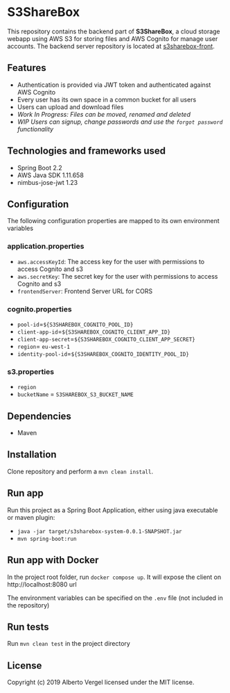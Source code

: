 # S3ShareBox
This repository contains the backend part of **S3ShareBox**, a cloud storage webapp using AWS S3 for storing files and AWS Cognito for manage user accounts. 
The backend server repository is located at [s3sharebox-front](https://github.com/avergel/s3sharebox-front).

## Features
- Authentication is provided via JWT token and authenticated against AWS Cognito
- Every user has its own space in a common bucket for all users
- Users can upload and download files
- *Work In Progress: Files can be moved, renamed and deleted*
- *WIP Users can signup, change passwords and use the `forgot password` functionality*

## Technologies and frameworks used
- Spring Boot 2.2
- AWS Java SDK 1.11.658
- nimbus-jose-jwt 1.23

## Configuration
The following configuration properties are mapped to its own environment variables
### application.properties
- `aws.accessKeyId`: The access key for the user with permissions to access Cognito and s3
- `aws.secretKey`: The secret key for the user with permissions to access Cognito and s3
- `frontendServer`: Frontend Server URL for CORS
### cognito.properties
- `pool-id`=`${S3SHAREBOX_COGNITO_POOL_ID}`
- `client-app-id`=`${S3SHAREBOX_COGNITO_CLIENT_APP_ID}`
- `client-app-secret`=`${S3SHAREBOX_COGNITO_CLIENT_APP_SECRET}`
- `region`= `eu-west-1`
- `identity-pool-id`=`${S3SHAREBOX_COGNITO_IDENTITY_POOL_ID}`
### s3.properties
- `region`
- `bucketName` = `S3SHAREBOX_S3_BUCKET_NAME`

## Dependencies
- Maven

## Installation
Clone repository and perform a `mvn clean install`.

## Run app
Run this project as a Spring Boot Application, either using java executable or maven plugin:
- `java -jar target/s3sharebox-system-0.0.1-SNAPSHOT.jar`
- `mvn spring-boot:run`

## Run app with Docker
In the project root folder, run `docker compose up`. It will expose the client on http://localhost:8080 url

The environment variables can be specified on the `.env` file (not included in the repository)

## Run tests
Run `mvn clean test` in the project directory

## License
Copyright (c) 2019 Alberto Vergel licensed under the MIT license.